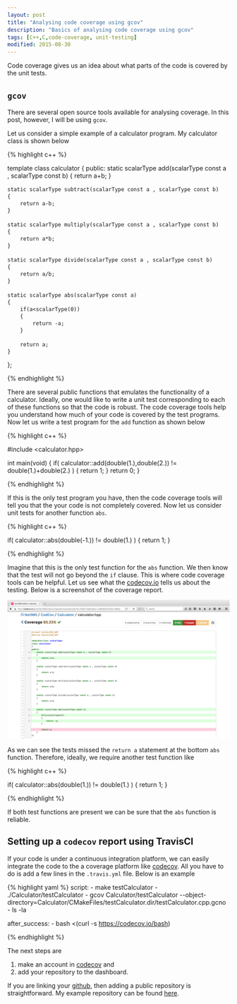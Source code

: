 ```yaml
---
layout: post
title: "Analysing code coverage using gcov"
description: "Basics of analysing code coverage using gcov"
tags: [C++,C,code-coverage, unit-testing]
modified: 2015-08-30
---
```


Code coverage gives us an idea about what parts of the code is covered by the unit tests.

## `gcov`

There are several open source tools available for analysing coverage. In this post, however, I will be using `gcov`.

Let us consider a simple example of a calculator program. My calculator class is shown below

{% highlight c++ %}

template<class scalarType>
class calculator
{
public:
    static scalarType add(scalarType const a , scalarType const b)
    {
        return a+b;
    }

    static scalarType subtract(scalarType const a , scalarType const b)
    {
        return a-b;
    }

    static scalarType multiply(scalarType const a , scalarType const b)
    {
        return a*b;
    }

    static scalarType divide(scalarType const a , scalarType const b)
    {
        return a/b;
    }

    static scalarType abs(scalarType const a)
    {
        if(a<scalarType(0))
        {
            return -a;
        }

        return a;
    }
};

{% endhighlight %}

There are several public functions that emulates the functionality of a calculator. Ideally, one would like to write a unit test corresponding to each of these functions so that the code is robust. The code coverage tools help you understand how much of your code is covered by the test programs. Now let us write a test program for the `add` function as shown below

{% highlight c++ %}

#include <calculator.hpp>

int main(void)
{
    if( calculator<double>::add(double(1.),double(2.)) !=  double(1.)+double(2.) )
    {
        return 1;
    }
    return 0;
}

{% endhighlight %}

If this is the only test program you have, then the code coverage tools will tell you that the your code is not completely covered. Now let us consider unit tests for another function `abs`.

{% highlight c++ %}

if( calculator<double>::abs(double(-1.)) != double(1.) )
{
    return 1;
}

{% endhighlight %}

Imagine that this is the only test function for the `abs` function. We then know that the test will not go beyond the `if` clause.  This is where code coverage tools can be helpful. Let us see what the [codecov.io](https://codecov.io/github/tbs1980/CodCov/Calculator/calculator.hpp?ref=7dd5011fa287addc11ca6f3f302372bdcc136b6a) tells us about the testing. Below is a screenshot of the coverage report.

![calculator code coverage](/images/sreen_shot_code_cov_eg.png)

As we can see the tests missed the `return a` statement at the bottom `abs` function. Therefore, ideally, we require another test function like

{% highlight c++ %}

if( calculator<double>::abs(double(1.)) != double(1.) )
{
    return 1;
}

{% endhighlight %}

If both test functions are present we can be sure that the `abs` function is reliable.

## Setting up a `codecov` report using TravisCI

If your code is under a continuous integration platform, we can easily integrate the code to the a coverage platform like [codecov](https://codecov.io/). All you have to do is add a few lines in the `.travis.yml` file. Below is an example

{% highlight yaml %}
script:
    - make testCalculator
    - ./Calculator/testCalculator
    - gcov Calculator/testCalculator --object-directory=Calculator/CMakeFiles/testCalculator.dir/testCalculator.cpp.gcno
    - ls -la

after_success:
    - bash <(curl -s https://codecov.io/bash)

{% endhighlight %}

The next steps are

1. make an account in [codecov](https://codecov.io/) and
2. add your repository to the dashboard. 

If you are linking your [github](https://github.com/), then adding a public repository is straightforward. My example repository can be found [here](https://github.com/tbs1980/CodCov).
